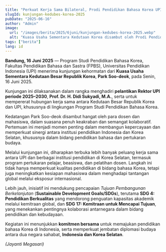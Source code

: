 ```yaml
---
title: "Perkuat Kerja Sama Bilateral, Prodi Pendidikan Bahasa Korea UPI Sambut Kunjungan Kuasa Usaha Sementara Kedutaan Besar Republik Korea"
slugId: kunjungan-kedubes-korea-2025
pubDate: "2025-06-16"
author: "Admin"
image:
  url: "/images/berita/2025/6juni/kunjungan-kedubes-korea-2025.webp"
  alt: "Kuasa Usaha Sementara Kedutaan Korea disambut oleh Prodi Pendidikan Bahasa Korea UPI"
tags: ["berita"]
lang: id
---
```


**Bandung, 16 Juni 2025** — Program Studi Pendidikan Bahasa Korea, Fakultas Pendidikan Bahasa dan Sastra (FPBS), Universitas Pendidikan Indonesia (UPI) menerima kunjungan kehormatan dari **Kuasa Usaha Sementara Kedutaan Besar Republik Korea**, **Park Soo-deok**, pada Senin, 16 Juni 2025.

Kunjungan ini dilaksanakan dalam rangka menghadiri **pelantikan Rektor UPI periode 2025–2030**, **Prof. Dr. H. Didi Sukyadi, M.A.**, serta untuk mempererat hubungan kerja sama antara Kedutaan Besar Republik Korea dan UPI, khususnya di lingkungan Program Studi Pendidikan Bahasa Korea.

Kedatangan Park Soo-deok disambut hangat oleh para dosen dan mahasiswa, dalam suasana penuh keakraban dan semangat kolaboratif. Pertemuan ini menjadi momen penting dalam membangun kepercayaan dan memperkuat sinergi antara institusi pendidikan Indonesia dan Korea Selatan, khususnya dalam bidang pendidikan bahasa dan pertukaran budaya.

Melalui kunjungan ini, diharapkan terbuka lebih banyak peluang kerja sama antara UPI dan berbagai institusi pendidikan di Korea Selatan, termasuk program pertukaran pelajar, beasiswa, dan pelatihan dosen. Langkah ini tidak hanya memperkuat kualitas pendidikan di bidang bahasa Korea, tetapi juga meningkatkan kesiapan mahasiswa dalam menghadapi tantangan global melalui eksposur internasional.

Lebih jauh, inisiatif ini mendukung pencapaian *Tujuan Pembangunan Berkelanjutan* (**Sustainable Development Goals/SDGs**), terutama **SDG 4: Pendidikan Berkualitas** yang mendorong penguatan kapasitas akademik melalui kemitraan global, dan **SDG 17: Kemitraan untuk Mencapai Tujuan**, yang menekankan pentingnya kolaborasi antarnegara dalam bidang pendidikan dan kebudayaan.

Kegiatan ini menunjukkan **komitmen bersama** untuk memajukan pendidikan bahasa Korea di Indonesia, serta memperkuat jembatan diplomasi budaya antara dua negara sahabat, **Indonesia dan Korea Selatan**.

*(Jayanti Megasari)*
